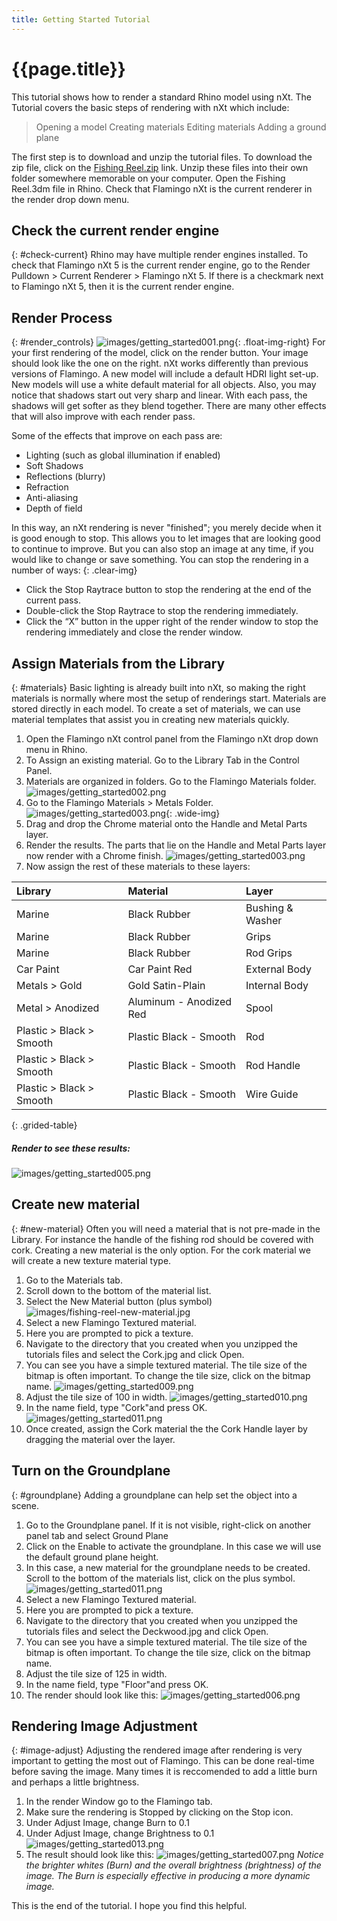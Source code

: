 ```yaml
---
title: Getting Started Tutorial
---
```

<!-- TODO: Make sure to update this page and get working in the guides section of the documentation. -->

# {{page.title}}
This tutorial shows how to render a standard Rhino model using nXt. The Tutorial covers the basic steps of rendering with nXt which include:

  > Opening a model
  > Creating materials
  > Editing materials
  > Adding a ground plane

The first step is to download and unzip the tutorial files. To download the zip file, click on the [Fishing Reel.zip](http:/files.na.mcneel.com//flamingo/nxt/5.0/tutorials/nxt5%20fishing.zip) link. Unzip these files into their own folder somewhere memorable on your computer. Open the Fishing Reel.3dm file in Rhino. Check that Flamingo nXt is the current renderer in the render drop down menu.

## Check the current render engine
{: #check-current}
Rhino may have multiple render engines installed.  To check that Flamingo nXt 5 is the current render engine, go to the Render Pulldown > Current Renderer > Flamingo nXt 5.  If there is a checkmark next to Flamingo nXt 5, then it is the current render engine.

## Render Process
{: #render_controls}
![images/getting_started001.png](images/getting_started001.png){: .float-img-right} For your first rendering of the model, click on the render button. Your image should look like the one on the right. nXt works differently than previous versions of Flamingo. A new model will include a default HDRI light set-up.  New models will use a white default material for all objects. Also, you may notice that shadows start out very sharp and linear. With each pass, the shadows will get softer as they blend together. There are many other effects that will also improve with each render pass.

Some of the effects that improve on each pass are:

  * Lighting (such as global illumination if enabled)
  * Soft Shadows
  * Reflections (blurry)
  * Refraction
  * Anti-aliasing
  * Depth of field

In this way, an nXt rendering is never "finished"; you merely decide when it is good enough to stop. This allows you to let images that are looking good to continue to improve. But you can also stop an image at any time, if you would like to change or save something. You can stop the rendering in a number of ways:
{: .clear-img}

  * Click the Stop Raytrace button to stop the rendering at the end of the current pass.
  * Double-click the Stop Raytrace to stop the rendering immediately.
  * Click the “X” button in the upper right of the render window to stop the rendering immediately and close the render window.

## Assign Materials from the Library
{: #materials}
Basic lighting is already built into nXt, so making the right materials is normally where most the setup of renderings start. Materials are stored directly in each model. To create a set of materials, we can use material templates that assist you in creating new materials quickly.

  1. Open the Flamingo nXt control panel from the Flamingo nXt drop down menu in Rhino.
  1. To Assign an existing material. Go to the Library Tab in the Control Panel.
  1. Materials are organized in folders. Go to the Flamingo Materials folder.
  ![images/getting_started002.png](images/getting_started002.png)
  1. Go to the Flamingo Materials > Metals Folder.
  ![images/getting_started003.png](images/getting_started004.png){: .wide-img}
  1. Drag and drop the Chrome material onto the Handle and Metal Parts layer.
  1. Render the results. The parts that lie on the Handle and Metal Parts layer now render with a Chrome finish.
  ![images/getting_started003.png](images/getting_started003.png)
  1. Now assign the rest of these materials to these layers:

 | Library | Material | Layer |
 |:-------|:------|:------|
 | Marine | Black Rubber | Bushing & Washer |
 | Marine | Black Rubber | Grips |
 | Marine | Black Rubber | Rod Grips |
 | Car Paint | Car Paint Red | External Body |
 | Metals > Gold | Gold Satin-Plain | Internal Body |
 | Metal > Anodized | Aluminum - Anodized Red | Spool |
 | Plastic > Black > Smooth | Plastic Black - Smooth | Rod |
 | Plastic > Black > Smooth | Plastic Black - Smooth | Rod Handle |
 | Plastic > Black > Smooth | Plastic Black - Smooth | Wire Guide |
{: .grided-table}

##### Render to see these results:
 ![images/getting_started005.png](images/getting_started005.png)

## Create new material
{: #new-material}
Often you will need a material that is not pre-made in the Library. For instance the handle of the fishing rod should be covered with cork. Creating a new material is the only option. For the cork material we will create a new texture material type.

 1. Go to the Materials tab.
 1. Scroll down to the bottom of the material list.
 1. Select the New Material button (plus symbol)
  ![images/fishing-reel-new-material.jpg](images/fishing-reel-new-material.jpg)
 1. Select a new Flamingo Textured material.
 1. Here you are prompted to pick a texture.
 1. Navigate to the directory that you created when you unzipped the tutorials files and select the Cork.jpg and click Open.
 1. You can see you have a simple textured material. The tile size of the bitmap is often important. To change the tile size, click on the bitmap name.
![images/getting_started009.png](images/getting_started009.png)
 1. Adjust the tile size of 100 in width.
![images/getting_started010.png](images/getting_started010.png)
 1. In the name field, type "Cork"and press OK.
![images/getting_started011.png](images/getting_started011.png)
 1. Once created, assign the Cork material the the Cork Handle layer by dragging the material over the layer.

## Turn on the Groundplane
{: #groundplane}
Adding a groundplane can help set the object into a scene.

1. Go to the Groundplane panel.  If it is not visible, right-click on another panel tab and select Ground Plane
1. Click on the Enable to activate the groundplane.  In this case we will use the default ground plane height.
1. In this case, a new material for the groundplane needs to be created. Scroll to the bottom of the materials list, click on the plus symbol.
![images/getting_started011.png](images/getting_started012.png)
1. Select a new Flamingo Textured material.
1. Here you are prompted to pick a texture.
1. Navigate to the directory that you created when you unzipped the tutorials files and select the Deckwood.jpg and click Open.
1. You can see you have a simple textured material. The tile size of the bitmap is often important. To change the tile size, click on the bitmap name.
1. Adjust the tile size of 125 in width.
1. In the name field, type "Floor"and press OK.
1. The render should look like this:
![images/getting_started006.png](images/getting_started006.png)


## Rendering Image Adjustment
{: #image-adjust}
Adjusting the rendered image after rendering is very important to getting the most out of Flamingo. This can be done real-time before saving the image. Many times it is reccomended to add a little burn and perhaps a little brightness.

1. In the render Window go to the Flamingo tab.
1. Make sure the rendering is Stopped by clicking on the Stop icon.
1. Under Adjust Image, change Burn to 0.1
1. Under Adjust Image, change Brightness to 0.1
![images/getting_started013.png](images/getting_started013.png)
1. The result should look like this:
![images/getting_started007.png](images/getting_started007.png)
*Notice the brighter whites (Burn) and the overall brightness (brightness) of the image.  The Burn is especially effective in producing a more dynamic image.*



This is the end of the tutorial. I hope you find this helpful.
